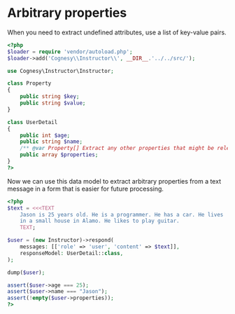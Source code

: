 # Arbitrary properties

When you need to extract undefined attributes, use a list of key-value pairs.

```php
<?php
$loader = require 'vendor/autoload.php';
$loader->add('Cognesy\\Instructor\\', __DIR__.'../../src/');

use Cognesy\Instructor\Instructor;

class Property
{
    public string $key;
    public string $value;
}

class UserDetail
{
    public int $age;
    public string $name;
    /** @var Property[] Extract any other properties that might be relevant */
    public array $properties;
}
?>
```

Now we can use this data model to extract arbitrary properties from a text message
in a form that is easier for future processing.

```php
<?php
$text = <<<TEXT
    Jason is 25 years old. He is a programmer. He has a car. He lives
    in a small house in Alamo. He likes to play guitar.
    TEXT;

$user = (new Instructor)->respond(
    messages: [['role' => 'user', 'content' => $text]],
    responseModel: UserDetail::class,
);

dump($user);

assert($user->age === 25);
assert($user->name === "Jason");
assert(!empty($user->properties));
?>
```
